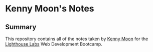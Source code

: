 # Kenny Moon's Notes

## Summary

This repository contains all of the notes taken by [Kenny Moon](https://github.com/kcmoon) for the [Lighthouse Labs](https://www.lighthouselabs.ca/) Web Development Bootcamp.
